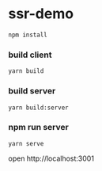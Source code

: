 # ssr-demo


```
npm install
```

### build client
```
yarn build
```

### build server
```
yarn build:server
```

### npm run server
```
yarn serve
```
open http://localhost:3001
